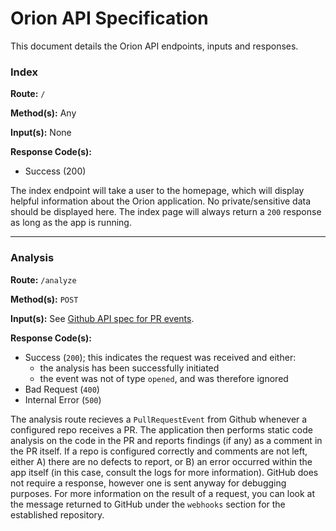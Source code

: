 # Orion API Specification

This document details the Orion API endpoints, inputs and responses.

### Index

**Route:** `/`

**Method(s):** Any

**Input(s):** None

**Response Code(s):** 
* Success (200)

The index endpoint will take a user to the homepage, which will display helpful information about the Orion application. No private/sensitive data should be displayed here. The index page will always return a `200` response as long as the app is running.

---

### Analysis 

**Route:** `/analyze`

**Method(s):** `POST`

**Input(s):** See [Github API spec for PR events](https://developer.github.com/v3/activity/events/types/#pullrequestevent).

**Response Code(s):** 
* Success (`200`); this indicates the request was received and either:
  * the analysis has been successfully initiated
  * the event was not of type `opened`, and was therefore ignored
* Bad Request (`400`)
* Internal Error (`500`)

The analysis route recieves a `PullRequestEvent` from Github whenever a configured repo receives a PR. The application then performs static code analysis on the code in the PR and reports findings (if any) as a comment in the PR itself. If a repo is configured correctly and comments are not left, either A) there are no defects to report, or B) an error occurred within the app itself (in this case, consult the logs for more information). GitHub does not require a response, however one is sent anyway for debugging purposes. For more information on the result of a request, you can look at the message returned to GitHub under the `webhooks` section for the established repository.
